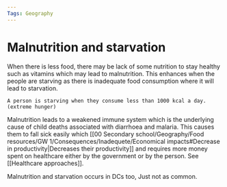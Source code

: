 ```yaml
---
Tags: Geography
---
```

# Malnutrition and starvation
When there is less food, there may be lack of some nutrition to stay healthy such as vitamins which may lead to malnutrition. This enhances when the people are starving as there is inadequate food consumption where it will lead to starvation.

```ad-note
A person is starving when they consume less than 1000 kcal a day. (extreme hunger)
```
Malnutrition leads to a weakened immune system which is the underlying cause of child deaths associated with diarrhoea and malaria.
This causes them to fall sick easily which [[00 Secondary school/Geography/Food resources/GW 1/Consequences/Inadequete/Economical impacts#Decrease in productivity|Decreases their productivity]] and requires more money spent on healthcare either by the government or by the person. See [[Healthcare approaches]].

Malnutrition and starvation occurs in DCs too, Just not as common.